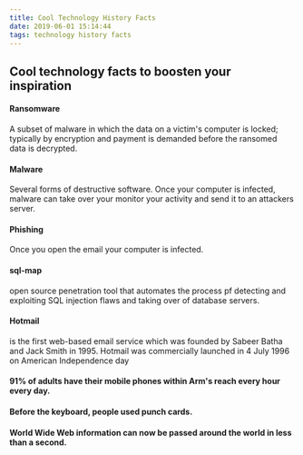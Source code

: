 ```yaml
---
title: Cool Technology History Facts
date: 2019-06-01 15:14:44
tags: technology history facts
---
```


## Cool technology facts to boosten your inspiration



#### Ransomware

 A subset of malware in which the data on a victim's computer is locked; typically by encryption and payment is demanded before the ransomed data is decrypted.



#### Malware

Several forms of destructive software. Once your computer is infected, malware can take over your monitor your activity and send it to an attackers server.

#### Phishing 

Once you open the email your computer is infected.



#### sql-map

open source penetration tool that automates the process pf detecting and exploiting SQL injection flaws and taking over of database servers.



#### Hotmail

is the first web-based email service which was founded by Sabeer Batha and Jack Smith in 1995. Hotmail was commercially launched in 4 July 1996 on American Independence day

 #### 91% of adults have their mobile phones within Arm's reach every hour every day.

#### Before the keyboard, people used punch cards.

#### World Wide Web information can now be passed around the world in less than a second.
